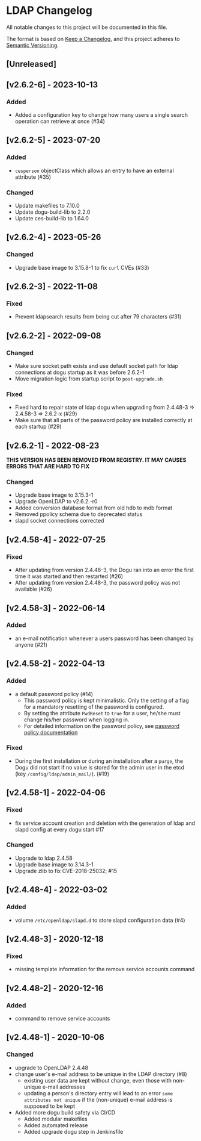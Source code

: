 # LDAP Changelog
All notable changes to this project will be documented in this file.

The format is based on [Keep a Changelog](https://keepachangelog.com/en/1.0.0/),
and this project adheres to [Semantic Versioning](https://semver.org/spec/v2.0.0.html).

## [Unreleased]

## [v2.6.2-6] - 2023-10-13
### Added
- Added a configuration key to change how many users a single search operation can retrieve at once (#34)

## [v2.6.2-5] - 2023-07-20
### Added
- `cesperson` objectClass which allows an entry to have an external attribute (#35)

### Changed
- Update makefiles to 7.10.0
- Update dogu-build-lib to 2.2.0
- Update ces-build-lib to 1.64.0

## [v2.6.2-4] - 2023-05-26
### Changed
- Upgrade base image to 3.15.8-1 to fix `curl` CVEs (#33)

## [v2.6.2-3] - 2022-11-08
### Fixed
- Prevent ldapsearch results from being cut after 79 characters (#31)

## [v2.6.2-2] - 2022-09-08
### Changed
- Make sure socket path exists and use default socket path for ldap connections at dogu startup as it was before 2.6.2-1
- Move migration logic from startup script to `post-upgrade.sh`

### Fixed
- Fixed hard to repair state of ldap dogu when upgrading from 2.4.48-3 => 2.4.58-3 => 2.6.2-x (#29)
- Make sure that all parts of the password policy are installed correctly at each startup (#29)

## [v2.6.2-1] - 2022-08-23

**THIS VERSION HAS BEEN REMOVED FROM REGISTRY. IT MAY CAUSES ERRORS THAT ARE HARD TO FIX**

### Changed
- Upgrade base image to 3.15.3-1
- Upgrade OpenLDAP to v2.6.2.-r0
- Added conversion database format from old hdb to mdb format
- Removed ppolicy schema due to deprecated status
- slapd socket connections corrected

## [v2.4.58-4] - 2022-07-25
### Fixed
- After updating from version 2.4.48-3, the Dogu ran into an error the first time it was started and then restarted (#26)
- After updating from version 2.4.48-3, the password policy was not available (#26)

## [v2.4.58-3] - 2022-06-14
### Added
- an e-mail notification whenever a users password has been changed by anyone (#21)

## [v2.4.58-2] - 2022-04-13
### Added
- a default password policy (#14)
  - This password policy is kept minimalistic. Only the setting of a flag for a mandatory resetting of the password is 
    configured.
  - By setting the attribute `PwdReset` to `true` for a user, he/she must change his/her password when logging in.
  - For detailed information on the password policy, see [password policy documentation](docs/operations/password-policy_en.md)

### Fixed
- During the first installation or during an installation after a `purge`, the Dogu did not start if no value is stored 
  for the admin user in the etcd (key `/config/ldap/admin_mail/`). (#19)

## [v2.4.58-1] - 2022-04-06
### Fixed
- fix service account creation and deletion with the generation of ldap and slapd config at every dogu start #17

### Changed
- Upgrade to ldap 2.4.58
- Upgrade base image to 3.14.3-1
- Upgrade zlib to fix CVE-2018-25032; #15

## [v2.4.48-4] - 2022-03-02
### Added
- volume `/etc/openldap/slapd.d` to store slapd configuration data (#4)

## [v2.4.48-3] - 2020-12-18
### Fixed
- missing template information for the remove service accounts command

## [v2.4.48-2] - 2020-12-16
### Added
- command to remove service accounts

## [v2.4.48-1] - 2020-10-06
### Changed
- upgrade to OpenLDAP 2.4.48
- change user's e-mail address to be unique in the LDAP directory (#8)
   - existing user data are kept without change, even those with non-unique e-mail addresses
   - updating a person's directory entry will lead to an error `some attributes not unique` if the (non-unique) e-mail address is supposed to be kept
- Added more dogu build safety via CI/CD
    - Added modular makefiles
    - Added automated release
    - Added upgrade dogu step in Jenkinsfile